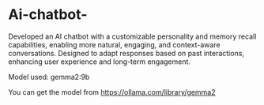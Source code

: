 # Ai-chatbot-
Developed an AI chatbot with a customizable personality and memory recall capabilities, enabling more natural, engaging, and context-aware conversations. Designed to adapt responses based on past interactions, enhancing user experience and long-term engagement.

Model used: gemma2:9b

You can get the model from https://ollama.com/library/gemma2

